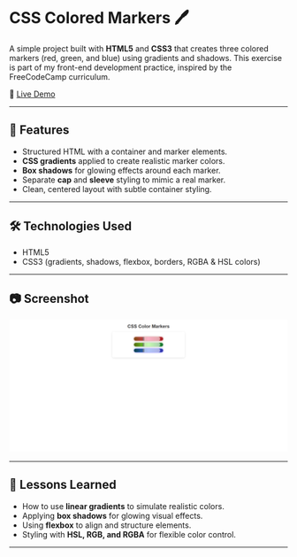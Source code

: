 # CSS Colored Markers 🖊️  

A simple project built with **HTML5** and **CSS3** that creates three colored markers (red, green, and blue) using gradients and shadows. This exercise is part of my front-end development practice, inspired by the FreeCodeCamp curriculum.  

🔗 [Live Demo](https://josephvyse.github.io/frontend-exercises/03-colored-markers)  

---

## 📌 Features
- Structured HTML with a container and marker elements.  
- **CSS gradients** applied to create realistic marker colors.  
- **Box shadows** for glowing effects around each marker.  
- Separate **cap** and **sleeve** styling to mimic a real marker.  
- Clean, centered layout with subtle container styling.  

---

## 🛠 Technologies Used
- HTML5  
- CSS3 (gradients, shadows, flexbox, borders, RGBA & HSL colors) 

---

## 📷 Screenshot
![Colored Markers Screenshot](screenshot.png)  

---

## 🎯 Lessons Learned
- How to use **linear gradients** to simulate realistic colors.  
- Applying **box shadows** for glowing visual effects.  
- Using **flexbox** to align and structure elements.  
- Styling with **HSL, RGB, and RGBA** for flexible color control.  

---
